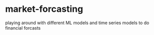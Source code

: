 # market-forcasting
playing around with different ML models and time series models to do financial forcasts
